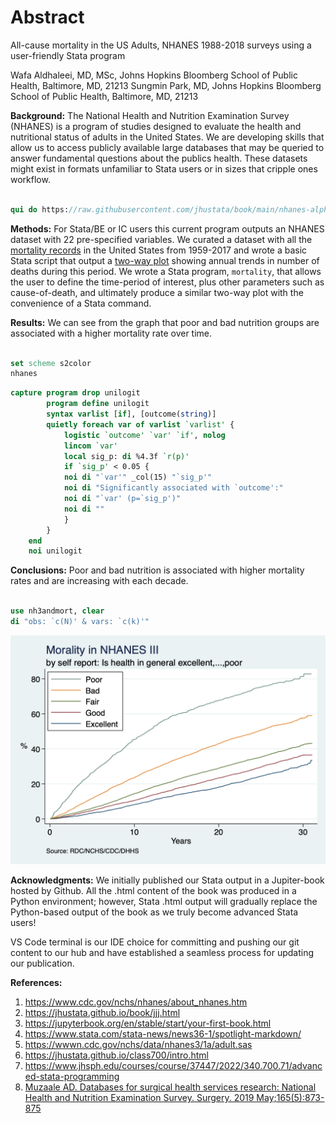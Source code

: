 # Abstract

All-cause mortality in the US Adults, NHANES 1988-2018 surveys using a user-friendly Stata program

Wafa Aldhaleei, MD, MSc, Johns Hopkins Bloomberg School of Public Health, Baltimore, MD, 21213
Sungmin Park, MD, Johns Hopkins Bloomberg School of Public Health, Baltimore, MD, 21213

**Background:** The National Health and Nutrition Examination Survey (NHANES) is a program of studies designed to evaluate the health and nutritional status of adults in the United States. We are developing skills that allow us to access publicly available large databases that may be queried to answer fundamental questions about the publics health. These datasets might exist in formats unfamiliar to Stata users or in sizes that cripple ones workflow. 


```stata

qui do https://raw.githubusercontent.com/jhustata/book/main/nhanes-alpha.ado      

```

**Methods:** For Stata/BE or IC users this current program outputs an NHANES dataset with 22 pre-specified variables. We curated a dataset with all the [mortality records](https://data.nber.org/mortality/) in the United States from 1959-2017 and wrote a basic Stata script that output a [two-way plot](https://jhustata.github.io/book/_downloads/9359d2ae4f8ad2efcfe2fd34e3547c35/mortality.png) showing annual trends in number of deaths during this period. We wrote a Stata program, `mortality`, that allows the user to define the time-period of interest, plus other parameters such as cause-of-death, and ultimately produce a similar two-way plot with the convenience of a Stata command.

**Results:** We can see from the graph that poor and bad nutrition groups are associated with a higher mortality rate over time.

```stata

set scheme s2color
nhanes

```

```stata
capture program drop unilogit
		program define unilogit
		syntax varlist [if], [outcome(string)] 
		quietly foreach var of varlist `varlist' {
			logistic `outcome' `var' `if', nolog
			lincom `var'
			local sig_p: di %4.3f `r(p)'
			if `sig_p' < 0.05 {
			noi di "`var'" _col(15) "`sig_p'"
			noi di "Significantly associated with `outcome':"
            noi di "`var' (p=`sig_p')"
			noi di ""
			}
		}
	end
	noi unilogit

```

**Conclusions:** Poor and bad nutrition is associated with higher mortality rates and are increasing with each decade.


```stata

use nh3andmort, clear
di "obs: `c(N)' & vars: `c(k)'"      

```
![](nh3andmort.png)

**Acknowledgments:** We initially published our Stata output in a Jupiter-book hosted by Github. All the .html content of the book was produced in a Python environment; however, Stata .html output will gradually replace the Python-based output of the book as we truly become advanced Stata users!

VS Code terminal is our IDE choice for committing and pushing our git content to our hub and have established a seamless process for updating our publication.

**References:**

1. https://www.cdc.gov/nchs/nhanes/about_nhanes.htm
2. https://jhustata.github.io/book/jjj.html
3. https://jupyterbook.org/en/stable/start/your-first-book.html
4. https://www.stata.com/stata-news/news36-1/spotlight-markdown/
5. https://wwwn.cdc.gov/nchs/data/nhanes3/1a/adult.sas
6. https://jhustata.github.io/class700/intro.html
7. https://www.jhsph.edu/courses/course/37447/2022/340.700.71/advanced-stata-programming
8. [Muzaale AD. Databases for surgical health services research: National Health and Nutrition Examination Survey. Surgery. 2019 May;165(5):873-875](https://www.surgjournal.com/article/S0039-6060(18)30076-X/fulltext)




